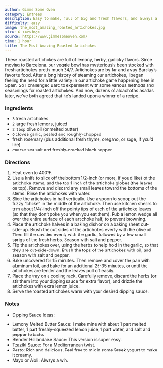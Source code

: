 ```yaml
---
author: Gimme Some Oven
category: Entrees
description: Easy to make, full of big and fresh flavors, and always a crowd favorite.
difficulty: easy
image: the_most_amazing_roasted_artichokes.jpg
size: 6 servings
source: https://www.gimmesomeoven.com/
time: 1 hour
title: The Most Amazing Roasted Artichokes
---
```


These roasted artichokes are full of lemony, herby, garlicky flavors. Since moving to Barcelona, our veggie bowl has mysteriously been stocked with fresh artichokes pretty much 24/7. Artichokes are by far and away Barclay’s favorite food. After a long history of steaming our artichokes, I began feeling the need for a little variety in our artichoke game happening here in Spain. So I challenged Barc to experiment with some various methods and seasonings for roasted artichokes. And now, dozens of alcachofas asadas later, we’ve both agreed that he’s landed upon a winner of a recipe.

### Ingredients

* `3` fresh artichokes
* `2` large fresh lemons, juiced
* `2 tbsp` olive oil (or melted butter)
* `6` cloves garlic, peeled and roughly-chopped
* fresh rosemary (plus additional fresh thyme, oregano, or sage, if you’d like)
* coarse sea salt and freshly-cracked black pepper

### Directions

1. Heat oven to 400°F.
2. Use a knife to slice off the bottom 1/2-inch (or more, if you’d like) of the artichoke stems, and the top 1 inch of the artichoke globes (the leaves on top). Remove and discard any small leaves toward the bottoms of the stems. Rinse the artichokes with water.
3. Slice the artichokes in half vertically. Use a spoon to scoop out the fuzzy “choke” in the middle of the artichoke. Then use kitchen shears to trim about 1/4/-inch off the pointy tips of each of the artichoke leaves (so that they don’t poke you when you eat them). Rub a lemon wedge all over the entire surface of each artichoke half, to prevent browning.
4. Place the artichoke halves in a baking dish or on a baking sheet cut-side-up. Brush the cut sides of the artichokes evenly with the olive oil. Then fill the cavities evenly with the garlic, followed by a few small sprigs of the fresh herbs. Season with salt and pepper.
5. Flip the artichokes over, using the herbs to help hold in the garlic, so that they are cut-side-down. Brush the tops of the artichokes with oil, and season with salt and pepper.
6. Bake uncovered for 15 minutes. Then remove and cover the pan with aluminum foil, and bake for an additional 25-35 minutes, or until the artichokes are tender and the leaves pull off easily.
7. Place the tray on a cooling rack. Carefully remove, discard the herbs (or stir them into your dipping sauce for extra flavor), and drizzle the artichokes with extra lemon juice.
8. Serve the roasted artichokes warm with your desired dipping sauce.

### Notes

- Dipping Sauce Ideas:

* Lemony Melted Butter Sauce: I make mine with about 1 part melted butter, 1 part freshly-squeezed lemon juice, 1 part water, and salt and pepper to taste.
* Blender Hollandaise Sauce: This version is super easy.
* Tzaziki Sauce: For a Mediterranean twist.
* Pesto: Rich and delicious. Feel free to mix in some Greek yogurt to make it creamy.
* Mayo or Aioli: Always a win.